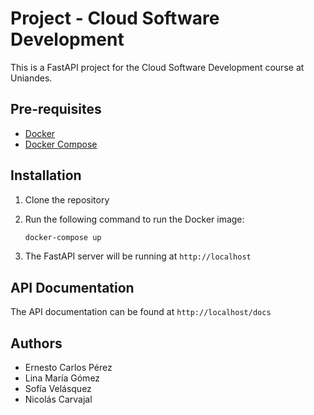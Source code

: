 # Project - Cloud Software Development

This is a FastAPI project for the Cloud Software Development course at Uniandes.

## Pre-requisites

- [Docker](https://docs.docker.com/get-docker/)
- [Docker Compose](https://docs.docker.com/compose/install/)

## Installation

1. Clone the repository
2. Run the following command to run the Docker image:

    ```bash
    docker-compose up
    ```

3. The FastAPI server will be running at `http://localhost`

## API Documentation

The API documentation can be found at `http://localhost/docs`

## Authors

- Ernesto Carlos Pérez
- Lina María Gómez 
- Sofía Velásquez
- Nicolás Carvajal